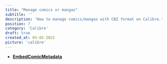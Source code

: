 ```yaml
---
title: "Manage comics or mangas"
subtitle: ''
description: 'How to manage comics/mangas with CBZ format on Calibre.'
position: 7
category: 'Calibre'
draft: true
created_at: 03-02-2021
picture: 'calibre'
---
```


- [**EmbedComicMetadata**](https://github.com/dickloraine/EmbedComicMetadata)
